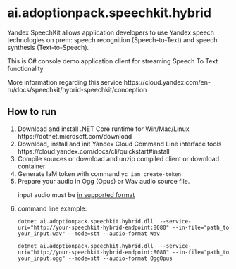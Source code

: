 # ai.adoptionpack.speechkit.hybrid
<p>Yandex SpeechKit allows application developers to use Yandex speech technologies on prem: speech recognition (Speech-to-Text) and speech synthesis (Text-to-Speech).</p>
<p>This is C# console demo application client for  streaming Speech To Text functionality</p>
<p>More information regarding  this service https://cloud.yandex.com/en-ru/docs/speechkit/hybrid-speechkit/conception </p>

<h2> How to run </h2>
<ol>  
  <li>Download and install .NET Core runtime for Win/Mac/Linux https://dotnet.microsoft.com/download </li>
  <li>Download, install and init Yandex Cloud Command Line interface tools https://cloud.yandex.com/docs/cli/quickstart#install</li>
  <li>Compile sources or download and unzip compiled client or download container</li>
  <li>Generate IaM token with command <code>yc iam create-token</code></li>
  <li>Prepare your audio in Ogg (Opus) or Wav audio source file.
    <p>input audio must be <a href='https://cloud.yandex.com/docs/speechkit/stt/formats#lpcm'> in supported format</a></p>
  </li>
  <li>command line example:
     <p><code>dotnet ai.adoptionpack.speechkit.hybrid.dll  --service-uri="http://your-speechkit-hybrid-endpoint:8080" --in-file="path_to your_input.wav" --mode=stt --audio-format Wav</code></p>
     <p><code>dotnet ai.adoptionpack.speechkit.hybrid.dll  --service-uri="http://your-speechkit-hybrid-endpoint:8080" --in-file="path_to your_input.ogg" --mode=stt --audio-format OggOpus</code></p>
    </li>
</ol>
  
